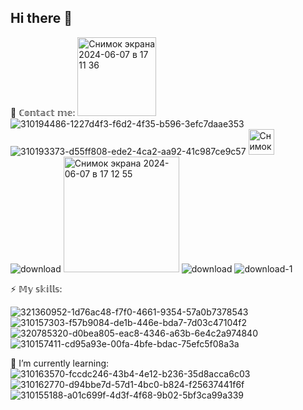 ## Hi there 👋

<!--
**alexeykrymov/alexeykrymov** is a ✨ _special_ ✨ repository because its `README.md` (this file) appears on your GitHub profile.

Here are some ideas to get you started:

- 🔭 I’m currently working on ...
- 🌱 I’m currently learning ...
- 👯 I’m looking to collaborate on ...
- 🤔 I’m looking for help with ...
- 💬 Ask me about ...
- 📫 How to reach me: ...
- 😄 Pronouns: ...
- ⚡ Fun fact: ...
-->

📡 ℂ𝕠𝕟𝕥𝕒𝕔𝕥 𝕞𝕖:
<img width="126" alt="Снимок экрана 2024-06-07 в 17 11 36" src="https://github.com/alexeykrymov/alexeykrymov/assets/55350467/096f5c9a-9f84-48f3-afdc-d759617d5063">
![310194486-1227d4f3-f6d2-4f35-b596-3efc7daae353](https://github.com/alexeykrymov/alexeykrymov/assets/55350467/b3fca0a1-3fa4-41fa-a55b-622701d08b77)
![310193373-d55ff808-ede2-4ca2-aa92-41c987ce9c57](https://github.com/alexeykrymov/alexeykrymov/assets/55350467/3e5f2b6c-f8ce-40d6-a284-2d991561721f)
<img width="41" alt="Снимок экрана 2024-06-07 в 17 11 03" src="https://github.com/alexeykrymov/alexeykrymov/assets/55350467/81a92b75-e11c-420a-8137-e6252450d279">
![download](https://github.com/alexeykrymov/alexeykrymov/assets/55350467/3be2fe29-e0ae-4c29-a32a-169643347141)
<img width="185" alt="Снимок экрана 2024-06-07 в 17 12 55" src="https://github.com/alexeykrymov/alexeykrymov/assets/55350467/7e271f39-cc35-465c-8341-2acc045913db">
![download](https://github.com/alexeykrymov/alexeykrymov/assets/55350467/a15a09f3-0907-497f-a1c8-0dd175fbdd94)
![download-1](https://github.com/alexeykrymov/alexeykrymov/assets/55350467/d69cf089-41d7-4616-ba25-7c6f4ba95b49)


⚡ 𝕄𝕪 𝕤𝕜𝕚𝕝𝕝𝕤:

![321360952-1d76ac48-f7f0-4661-9354-57a0b7378543](https://github.com/alexeykrymov/alexeykrymov/assets/55350467/2d32fa69-3dcc-48e7-ae55-07cfbe032bad)
![310157303-f57b9084-de1b-446e-bda7-7d03c47104f2](https://github.com/alexeykrymov/alexeykrymov/assets/55350467/4c9b2e5c-c64b-4c64-95eb-fe5fb5dbb80c)
![320785320-d0bea805-eac8-4346-a63b-6e4c2a974840](https://github.com/alexeykrymov/alexeykrymov/assets/55350467/d4acc0cb-2733-463a-9bd3-0949b2b66a6d)
![310157411-cd95a93e-00fa-4bfe-bdac-75efc5f08a3a](https://github.com/alexeykrymov/alexeykrymov/assets/55350467/b23ea10b-6ac1-4cff-a64c-9ff779cc01a6)


🌱 I’m currently learning:
![310163570-fccdc246-43b4-4e12-b236-35d8acca6c03](https://github.com/alexeykrymov/alexeykrymov/assets/55350467/85cbd07f-ef69-41c4-aef3-bca17b7e339a)
![310162770-d94bbe7d-57d1-4bc0-b824-f25637441f6f](https://github.com/alexeykrymov/alexeykrymov/assets/55350467/94f478ff-5c4c-4c6a-9611-4b210841c5ce)
![310155188-a01c699f-4d3f-4f68-9b02-5bf3ca99a339](https://github.com/alexeykrymov/alexeykrymov/assets/55350467/b536c713-3ee3-4820-ae2f-d60149c2f732)
